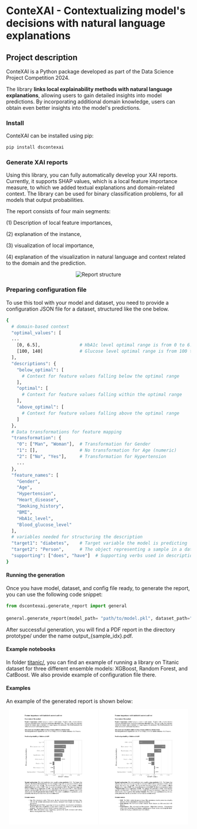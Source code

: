 # ConteXAI - Contextualizing model's decisions with natural language explanations

## Project description
ConteXAI is a Python package developed as part of the Data Science Project Competition 2024. 

The library **links local explainability methods with natural language explanations**, allowing users to gain detailed insights into model predictions.
By incorporating additional domain knowledge, users can obtain even better insights into the model's predictions.

### Install

ConteXAI can be installed using pip:
```bash
pip install dscontexai
```

### Generate XAI reports

Using this library, you can fully automatically develop your XAI reports. Currently, it supports SHAP values, which is a local feature importance measure, to which we added textual explanations and domain-related context.
The library can be used for binary classification problems, for all models that output probabilities.

The report consists of four main segments: 

  (1) Description of local feature importances, 

  (2) explanation of the instance, 

  (3) visualization of local importance, 
  
  (4) explanation of the visualization in natural language and context related to the domain and the prediction. 

<p align="center">
  <img src="./other/report_structure.jpg" alt="Report structure" width="85%">
</p>



### Preparing configuration file
To use this tool with your model and dataset, you need to provide a configuration JSON file for a dataset, structured like the one below.

```bash
{
  # domain-based context
  "optimal_values": [
  ...
    [0, 6.5],               # HbA1c level optimal range is from 0 to 6.5
    [100, 140]              # Glucose level optimal range is from 100 to 140 
  ],
  "descriptions": {
    "below_optimal": [
      # Context for feature values falling below the optimal range
    ],
    "optimal": [
      # Context for feature values falling within the optimal range
    ],
    "above_optimal": [
      # Context for feature values falling above the optimal range
    ]
  },
  # Data transformations for feature mapping
  "transformation": {
    "0": ["Man", "Woman"],  # Transformation for Gender
    "1": [],                # No transformation for Age (numeric)
    "2": ["No", "Yes"],     # Transformation for Hypertension
    ...
  },
  "feature_names": [
    "Gender",
    "Age",
    "Hypertension",
    "Heart_disease",
    "Smoking_history",
    "BMI",
    "HbA1c_level",
    "Blood_glucose_level"
  ],
  # variables needed for structuring the description
  "target1": "diabetes",    # Target variable the model is predicting
  "target2": "Person",      # The object representing a sample in a data
  "supporting": ["does", "have"]  # Supporting verbs used in descriptions
}
```

#### Running the generation
Once you have model, dataset, and config file ready, to generate the report, you can use the following code snippet:
  
  ```python
  from dscontexai.generate_report import general

  general.generate_report(model_path= "path/to/model.pkl", dataset_path="path/to/data.csv", config="path/to/config.json", idx=sample_idx)
  ```

After successful generation, you will find a PDF report in the directory prototype/ under the name output_{sample_idx}.pdf.

#### Example notebooks

In folder [titanic/](./titanic), you can find an example of running a library on Titanic dataset for three different ensemble models: XGBoost, Random Forest, and CatBoost.
We also provide example of configuration file there.
 
#### Examples
An example of the generated report is shown below:

<p align="center">
  <img src="./other/output_10_page-0001.jpg" alt="Example of a report" width="48%">
  <img src="./other/output_4130_page-0001.jpg" alt="Example of a report" width="48%">
</p>



